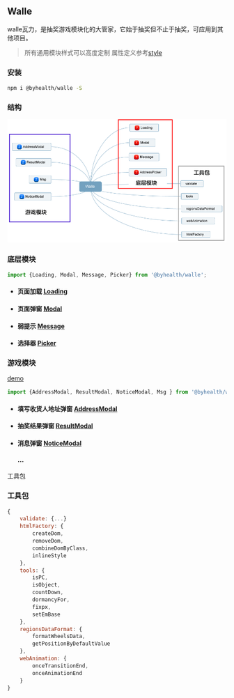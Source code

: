 ## Walle

walle瓦力，是抽奖游戏模块化的大管家，它始于抽奖但不止于抽奖，可应用到其他项目。

> 所有通用模块样式可以高度定制 属性定义参考[style](<./Style>)



### 安装

```sh
npm i @byhealth/walle -S
```



### 结构

![Walle](./Walle.png)

### 底层模块

```javascript
import {Loading, Modal, Message, Picker} from '@byhealth/walle';
```

- #### 页面加载 [Loading](<http://www.eightfeet.cn/Loading/>)

- #### 页面弹窗 [Modal](<http://www.eightfeet.cn/Modal/>)

- #### 弱提示 [Message](<http://www.eightfeet.cn/Message/>)

- #### 选择器 [Picker](<https://github.com/eightfeet/Picker/blob/master/readme.MD>)






### 游戏模块 

[demo](<./dist>)



```javascript
import {AddressModal, ResultModal, NoticeModal, Msg } from '@byhealth/walle';
```

- #### 填写收货人地址弹窗 [AddressModal](< ./AddressModal >) 

- #### 抽奖结果弹窗 [ResultModal](< ./ResultModal >)

- #### 消息弹窗 [NoticeModal](< ./NoticeModal >) 

  #### ...





工具包



### 工具包

```javascript
{
	validate: {...}
    htmlFactory: {
		createDom, 
		removeDom,
		combineDomByClass,
		inlineStyle
	},
	tools: {
		isPC,
		isObject,
		countDown,
		dormancyFor,
		fixpx,
		setEmBase
	},
	regionsDataFormat: {
		formatWheelsData,
		getPositionByDefaultValue
	},
	webAnimation: {
		onceTransitionEnd,
		onceAnimationEnd
	}
}
```

